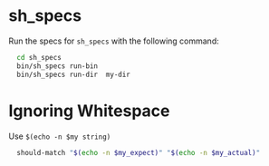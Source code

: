 # sh\_specs


Run the specs for `sh_specs` with the following command:

```sh
  cd sh_specs
  bin/sh_specs run-bin
  bin/sh_specs run-dir  my-dir
```

Ignoring Whitespace
=======================

Use `$(echo -n $my string)`

```sh
  should-match "$(echo -n $my_expect)" "$(echo -n $my_actual)"
```
